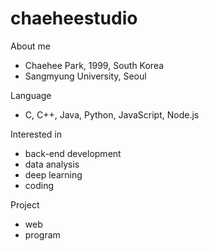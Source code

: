 # chaeheestudio

About me
 - Chaehee Park, 1999, South Korea
 - Sangmyung University, Seoul
 
Language 
 - C, C++, Java, Python, JavaScript, Node.js

Interested in
 - back-end development
 - data analysis
 - deep learning
 - coding

Project
 - web
 - program
